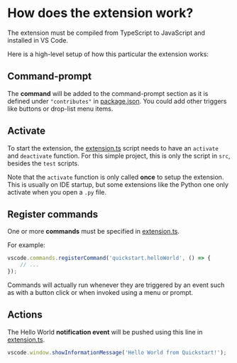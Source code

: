 # How does the extension work?

The extension must be compiled from TypeScript to JavaScript and installed in VS Code.

Here is a high-level setup of how this particular the extension works:


## Command-prompt

The **command** will be added to the command-prompt section as it is defined under `"contributes"` in [package.json][]. You could add other triggers like buttons or drop-list menu items.


## Activate

To start the extension, the [extension.ts][] script needs to have an `activate` and `deactivate` function. For this simple project, this is only the script in `src`, besides the `test` scripts.

Note that the `activate` function is only called **once** to setup the extension. This is usually on IDE startup, but some extensions like the Python one only activate when you open a `.py` file.


## Register commands

One or more **commands** must be specified in [extension.ts][].

For example:

```javascript
vscode.commands.registerCommand('quickstart.helloWorld', () => {
    // ...
});
```

Commands will actually run whenever they are triggered by an event such as with a button click or when invoked using a menu or prompt.


## Actions

The Hello World **notification event** will be pushed using this line in [extension.ts][].

```javascript
vscode.window.showInformationMessage('Hello World from Quickstart!');
```

[extension.ts]: /src/extension.ts
[package.json]: /package.json
